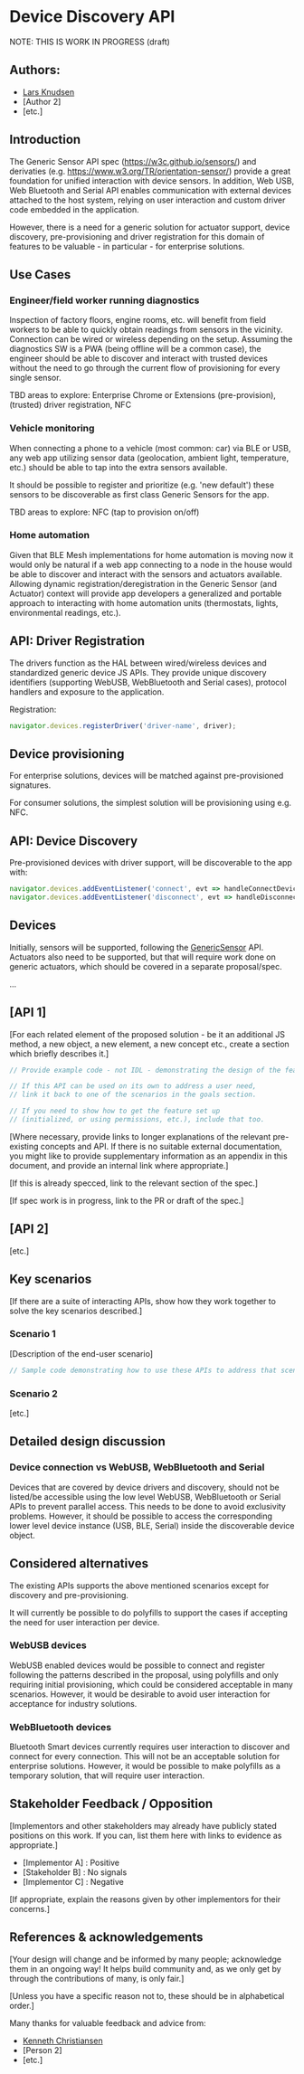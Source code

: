 # Device Discovery API

NOTE: THIS IS WORK IN PROGRESS (draft)

## Authors:

- [Lars Knudsen](https://github.com/larsgk)
- [Author 2]
- [etc.]

## Introduction

The Generic Sensor API spec (https://w3c.github.io/sensors/) and
derivaties (e.g. https://www.w3.org/TR/orientation-sensor/) provide
a great foundation for unified interaction with device sensors.
In addition, Web USB, Web Bluetooth and Serial API enables communication
with external devices attached to the host system, relying on user
interaction and custom driver code embedded in the application.

However, there is a need for a generic solution for actuator support,
device discovery, pre-provisioning and driver registration for this
domain of features to be valuable - in particular - for
enterprise solutions.

## Use Cases

### Engineer/field worker running diagnostics
Inspection of factory floors, engine rooms, etc. will benefit from
field workers to be able to quickly obtain readings from sensors in the
vicinity. Connection can be wired or wireless depending on the setup.
Assuming the diagnostics SW is a PWA (being offline will be a common case),
the engineer should be able to discover and interact with trusted
devices without the need to go through the current flow of provisioning
for every single sensor.

TBD areas to explore: Enterprise Chrome or Extensions (pre-provision),
(trusted) driver registration, NFC

### Vehicle monitoring
When connecting a phone to a vehicle (most common: car) via BLE or USB,
any web app utilizing sensor data (geolocation, ambient light, temperature, etc.)
should be able to tap into the extra sensors available.

It should be possible to register and prioritize (e.g. 'new default')
these sensors to be discoverable as first class Generic Sensors for the app.

TBD areas to explore: NFC (tap to provision on/off)

### Home automation
Given that BLE Mesh implementations for home automation is moving now it would
only be natural if a web app connecting to a node in the house would be able to
discover and interact with the sensors and actuators available.  Allowing
dynamic registration/deregistration in the Generic Sensor (and Actuator) context
will provide app developers a generalized and portable approach to interacting
with home automation units (thermostats, lights, environmental readings, etc.).

## API: Driver Registration
The drivers function as the HAL between wired/wireless devices and standardized
generic device JS APIs. They provide unique discovery identifiers (supporting WebUSB,
WebBluetooth and Serial cases), protocol handlers and exposure to the application.

Registration:

```js
navigator.devices.registerDriver('driver-name', driver);

```

## Device provisioning
For enterprise solutions, devices will be matched against pre-provisioned signatures.

For consumer solutions, the simplest solution will be provisioning using e.g. NFC.

## API: Device Discovery
Pre-provisioned devices with driver support, will be discoverable to the app with:

```javascript
navigator.devices.addEventListener('connect', evt => handleConnectDevice);
navigator.devices.addEventListener('disconnect', evt => handleDisconnectDevice);
```

## Devices
Initially, sensors will be supported, following the
[GenericSensor](https://www.w3.org/TR/generic-sensor/) API.
Actuators also need to be supported, but that will require work done on
generic actuators, which should be covered in a separate proposal/spec.

...
## [API 1]

[For each related element of the proposed solution - be it an additional JS method, a new object, a new element, a new concept etc., create a section which briefly describes it.]

```js
// Provide example code - not IDL - demonstrating the design of the feature.

// If this API can be used on its own to address a user need,
// link it back to one of the scenarios in the goals section.

// If you need to show how to get the feature set up
// (initialized, or using permissions, etc.), include that too.
```

[Where necessary, provide links to longer explanations of the relevant pre-existing concepts and API.
If there is no suitable external documentation, you might like to provide supplementary information as an appendix in this document, and provide an internal link where appropriate.]

[If this is already specced, link to the relevant section of the spec.]

[If spec work is in progress, link to the PR or draft of the spec.]

## [API 2]

[etc.]

## Key scenarios

[If there are a suite of interacting APIs, show how they work together to solve the key scenarios described.]

### Scenario 1

[Description of the end-user scenario]

```js
// Sample code demonstrating how to use these APIs to address that scenario.
```

### Scenario 2

[etc.]

## Detailed design discussion

### Device connection vs WebUSB, WebBluetooth and Serial
Devices that are covered by device drivers and discovery, should not
be listed/be accessible using the low level WebUSB, WebBluetooth or Serial APIs
to prevent parallel access. This needs to be done to avoid exclusivity problems.
However, it should be possible to access the corresponding lower level device
instance (USB, BLE, Serial) inside the discoverable device object.

## Considered alternatives
The existing APIs supports the above mentioned scenarios except for
discovery and pre-provisioning.

It will currently be possible to do polyfills to support the cases
if accepting the need for user interaction per device.

### WebUSB devices
WebUSB enabled devices would be possible to connect and register
following the patterns described in the proposal, using polyfills
and only requiring initial provisioning, which could be considered
acceptable in many scenarios.  However, it would be desirable
to avoid user interaction for acceptance for industry solutions.

### WebBluetooth devices
Bluetooth Smart devices currently requires user interaction to
discover and connect for every connection.  This will not be an acceptable
solution for enterprise solutions.  However, it would be possible
to make polyfills as a temporary solution, that will require
user interaction.

## Stakeholder Feedback / Opposition

[Implementors and other stakeholders may already have publicly stated positions on this work. If you can, list them here with links to evidence as appropriate.]

- [Implementor A] : Positive
- [Stakeholder B] : No signals
- [Implementor C] : Negative

[If appropriate, explain the reasons given by other implementors for their concerns.]

## References & acknowledgements

[Your design will change and be informed by many people; acknowledge them in an ongoing way! It helps build community and, as we only get by through the contributions of many, is only fair.]

[Unless you have a specific reason not to, these should be in alphabetical order.]

Many thanks for valuable feedback and advice from:

- [Kenneth Christiansen](https://github.com/kenchris)
- [Person 2]
- [etc.]
